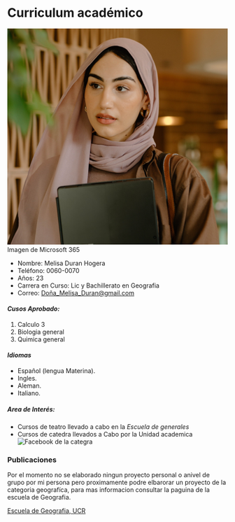 **Curriculum académico**
========================


![Imagen de Microsoft 365](doña.jpg)
Imagen de Microsoft 365

- Nombre: Melisa Duran Hogera  
- Teléfono: 0060-0070  
- Años: 23 
- Carrera en Curso: Lic y Bachillerato en Geografia  
- Correo: Doña_Melisa_Duran@gmail.com  

#### **_Cusos Aprobado:_**

1. Calculo 3
2. Biologia general
3. Quimica general

#### **_Idiomas_**

- Español (lengua Materina).
- Ingles.
- Aleman.
- Italiano.

##### Area de Interés:  
- Cursos de teatro llevado a cabo en la _Escuela de generales_
- Cursos de catedra llevados a Cabo por la Unidad academica\
![Facebook de la categra](https://scontent.fsjo14-1.fna.fbcdn.net/v/t1.6435-9/164584796_103886961798482_7654528265235947651_n.png?stp=dst-png_p526x296&_nc_cat=111&ccb=1-7&_nc_sid=730e14&_nc_ohc=aFIJm1NYO-EAX-aXscV&_nc_ht=scontent.fsjo14-1.fna&oh=00_AfD7OPE-ddIKcyn8gVAiMdXm0dXYu84nol_KLFx-znhe0A&oe=644C144B)	


### Publicaciones
Por el momento no se elaborado ningun proyecto personal o anivel de grupo por mi persona pero proximamente podre elbarorar un proyecto de la categoria geografíca, para mas informacion consultar la paguina de la escuela de Geografia.

[Escuela de Geografia, UCR](https://geografia.fcs.ucr.ac.cr/index.php)





